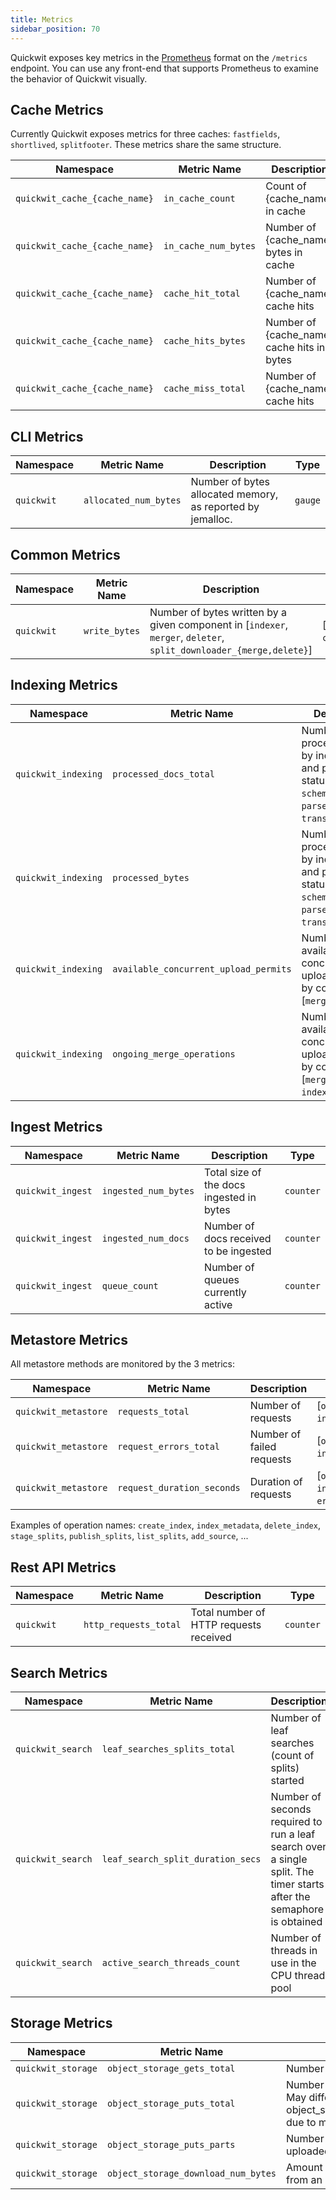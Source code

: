 ```yaml
---
title: Metrics
sidebar_position: 70
---
```


Quickwit exposes key metrics in the [Prometheus](https://prometheus.io/) format on the `/metrics` endpoint. You can use any front-end that supports Prometheus to examine the behavior of Quickwit visually.

## Cache Metrics

Currently Quickwit exposes metrics for three caches: `fastfields`, `shortlived`, `splitfooter`. These metrics share the same structure.

| Namespace | Metric Name | Description | Type |
| --------- | ----------- | ----------- | ---- |
| `quickwit_cache_{cache_name}` | `in_cache_count` | Count of {cache_name} in cache | `gauge` |
| `quickwit_cache_{cache_name}` | `in_cache_num_bytes` | Number of {cache_name} bytes in cache | `gauge` |
| `quickwit_cache_{cache_name}` | `cache_hit_total` | Number of {cache_name} cache hits | `counter` |
| `quickwit_cache_{cache_name}` | `cache_hits_bytes` | Number of {cache_name} cache hits in bytes | `counter` |
| `quickwit_cache_{cache_name}` | `cache_miss_total` | Number of {cache_name} cache hits | `counter` |

## CLI Metrics

| Namespace | Metric Name | Description | Type |
| --------- | ----------- | ----------- | ---- |
| `quickwit` | `allocated_num_bytes` | Number of bytes allocated memory, as reported by jemalloc. | `gauge` |

## Common Metrics

| Namespace | Metric Name | Description | Labels | Type |
| --------- | ----------- | ----------- | ------ | ---- |
| `quickwit` | `write_bytes`| Number of bytes written by a given component in [`indexer`, `merger`, `deleter`, `split_downloader_{merge,delete}`] | [`index`, `component`] | `counter` |

## Indexing Metrics

| Namespace | Metric Name | Description | Labels | Type |
| --------- | ----------- | ----------- | ------ | ---- |
| `quickwit_indexing` | `processed_docs_total`| Number of processed docs by index, source and processed status in [`valid`, `schema_error`, `parse_error`, `transform_error`] | [`index`, `source`, `docs_processed_status`] | `counter` |
| `quickwit_indexing` | `processed_bytes`| Number of processed bytes by index, source and processed status in [`valid`, `schema_error`, `parse_error`, `transform_error`] | [`index`, `source`, `docs_processed_status`] | `counter` |
| `quickwit_indexing` | `available_concurrent_upload_permits`| Number of available concurrent upload permits by component in [`merger`, `indexer`] | [`component`] | `gauge` |
| `quickwit_indexing` | `ongoing_merge_operations`| Number of available concurrent upload permits by component in [`merger`, `indexer`]. | [`index`, `source`] | `gauge` |

## Ingest Metrics

| Namespace | Metric Name | Description | Type |
| --------- | ----------- | ----------- | ---- |
| `quickwit_ingest` | `ingested_num_bytes` | Total size of the docs ingested in bytes | `counter` |
| `quickwit_ingest` | `ingested_num_docs` | Number of docs received to be ingested | `counter` |
| `quickwit_ingest` | `queue_count` | Number of queues currently active | `counter` |

## Metastore Metrics

All metastore methods are monitored by the 3 metrics:

| Namespace | Metric Name | Description | Labels | Type |
| --------- | ----------- | ----------- | ------ | ---- |
| `quickwit_metastore` | `requests_total` | Number of requests | [`operation`, `index`] | `counter` |
| `quickwit_metastore` | `request_errors_total` | Number of failed requests | [`operation`, `index`] | `counter` |
| `quickwit_metastore` | `request_duration_seconds` | Duration of requests | [`operation`, `index`, `error`] | `histogram` |

Examples of operation names: `create_index`, `index_metadata`, `delete_index`, `stage_splits`, `publish_splits`, `list_splits`, `add_source`, ...

## Rest API Metrics

| Namespace | Metric Name | Description | Type |
| --------- | ----------- | ----------- | ---- |
| `quickwit` | `http_requests_total` | Total number of HTTP requests received | `counter` |

## Search Metrics

| Namespace | Metric Name | Description | Type |
| --------- | ----------- | ----------- | ---- |
| `quickwit_search` | `leaf_searches_splits_total` | Number of leaf searches (count of splits) started | `counter` |
| `quickwit_search` | `leaf_search_split_duration_secs` | Number of seconds required to run a leaf search over a single split. The timer starts after the semaphore is obtained | `histogram` |
| `quickwit_search` | `active_search_threads_count` | Number of threads in use in the CPU thread pool | `gauge` |

## Storage Metrics

| Namespace | Metric Name | Description | Type |
| --------- | ----------- | ----------- | ---- |
| `quickwit_storage` | `object_storage_gets_total` | Number of objects fetched | `counter` |
| `quickwit_storage` | `object_storage_puts_total` | Number of objects uploaded. May differ from object_storage_requests_parts due to multipart upload | `counter` |
| `quickwit_storage` | `object_storage_puts_parts` | Number of object parts uploaded | `counter` |
| `quickwit_storage` | `object_storage_download_num_bytes` | Amount of data downloaded from an object storage | `counter` |
